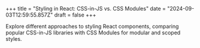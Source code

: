 +++
title = "Styling in React: CSS-in-JS vs. CSS Modules"
date = "2024-09-03T12:59:55.857Z"
draft = false
+++

  Explore different approaches to styling React components, comparing popular CSS-in-JS libraries with CSS Modules for modular and scoped styles.
        